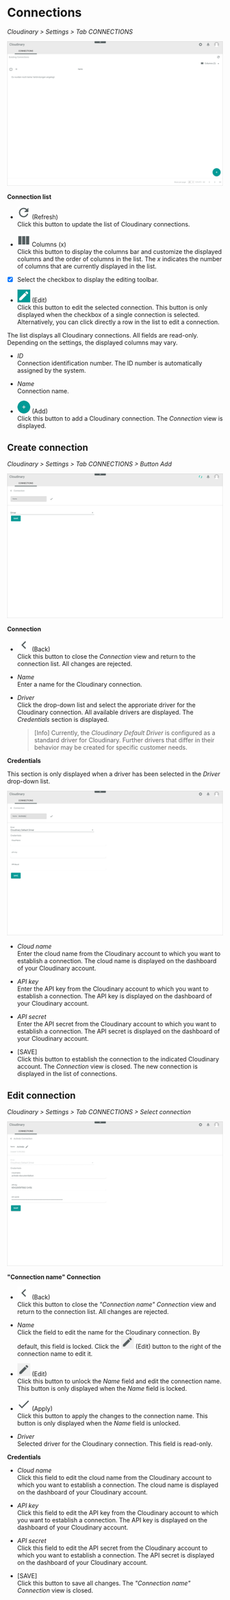 # Connections

*Cloudinary > Settings > Tab CONNECTIONS*

![Connections](../../Assets/Screenshots/Cloudinary/Settings/Connections.png "[Connections]")

**Connection list**

- ![Refresh](../../Assets/Icons/Refresh01.png "[Refresh]") (Refresh)   
  Click this button to update the list of Cloudinary connections.

- ![Columns](../../Assets/Icons/Columns.png "[Columns]") Columns (x)   
  Click this button to display the columns bar and customize the displayed columns and the order of columns in the list. The *x* indicates the number of columns that are currently displayed in the list.

- [x]     
  Select the checkbox to display the editing toolbar.

- ![Edit](../../Assets/Icons/Edit01.png "[Edit]") (Edit)         
  Click this button to edit the selected connection. This button is only displayed when the checkbox of a single connection is selected. Alternatively, you can click directly a row in the list to edit a connection.

The list displays all Cloudinary connections. All fields are read-only. Depending on the settings, the displayed columns may vary.

- *ID*   
  Connection identification number. The ID number is automatically assigned by the system.

- *Name*   
  Connection name.


- ![Add](../../Assets/Icons/Plus01.png "[Add]") (Add)   
  Click this button to add a Cloudinary connection. The *Connection* view is displayed.   


## Create connection

*Cloudinary > Settings > Tab CONNECTIONS > Button Add*

![Create connection](../../Assets/Screenshots/Cloudinary/Settings/CreateConnection.png "[Create connection]")

**Connection**

- ![Back](../../Assets/Icons/Back02.png "[Back]") (Back)   
  Click this button to close the *Connection* view and return to the connection list. All changes are rejected.

- *Name*   
  Enter a name for the Cloudinary connection.

- *Driver*   
  Click the drop-down list and select the approriate driver for the Cloudinary connection. All available drivers are displayed. The *Credentials* section is displayed.

  > [Info] Currently, the *Cloudinary Default Driver* is configured as a standard driver for Cloudinary. Further drivers that differ in their behavior may be created for specific customer needs.

**Credentials**

This section is only displayed when a driver has been selected in the *Driver* drop-down list.

![Credentials](../../Assets/Screenshots/Cloudinary/Settings/Credentials.png "[Credentials]")

- *Cloud name*   
  Enter the cloud name from the Cloudinary account to which you want to establish a connection. The cloud name is displayed on the dashboard of your Cloudinary account.

- *API key*   
  Enter the API key from the Cloudinary account to which you want to establish a connection. The API key is displayed on the dashboard of your Cloudinary account.

- *API secret*   
  Enter the API secret from the Cloudinary account to which you want to establish a connection. The API secret is displayed on the dashboard of your Cloudinary account.

- [SAVE]   
  Click this button to establish the connection to the indicated Cloudinary account. The *Connection* view is closed. The new connection is displayed in the list of connections.


## Edit connection

*Cloudinary > Settings > Tab CONNECTIONS > Select connection*

![Edit connection](../../Assets/Screenshots/Cloudinary/Settings/EditConnection.png "[Edit connection]")

**"Connection name" Connection**

- ![Back](../../Assets/Icons/Back02.png "[Back]") (Back)   
  Click this button to close the *"Connection name" Connection* view and return to the connection list. All changes are rejected.

- *Name*   
  Click the field to edit the name for the Cloudinary connection. By default, this field is locked. Click the ![Edit](../../Assets/Icons/Edit02.png "[Edit]") (Edit) button to the right of the connection name to edit it.  

- ![Edit](../../Assets/Icons/Edit02.png "[Edit]") (Edit)   
  Click this button to unlock the *Name* field and edit the connection name. This button is only displayed when the *Name* field is locked.

- ![Apply](../../Assets/Icons/Check.png "[Apply]") (Apply)   
  Click this button to apply the changes to the connection name. This button is only displayed when the *Name* field is unlocked.

- *Driver*   
  Selected driver for the Cloudinary connection. This field is read-only.

**Credentials**

- *Cloud name*   
  Click this field to edit the cloud name from the Cloudinary account to which you want to establish a connection. The cloud name is displayed on the dashboard of your Cloudinary account.

- *API key*   
  Click this field to edit the API key from the Cloudinary account to which you want to establish a connection. The API key is displayed on the dashboard of your Cloudinary account.

- *API secret*   
  Click this field to edit the API secret from the Cloudinary account to which you want to establish a connection. The API secret is displayed on the dashboard of your Cloudinary account.

- [SAVE]   
  Click this button to save all changes. The *"Connection name" Connection* view is closed.
